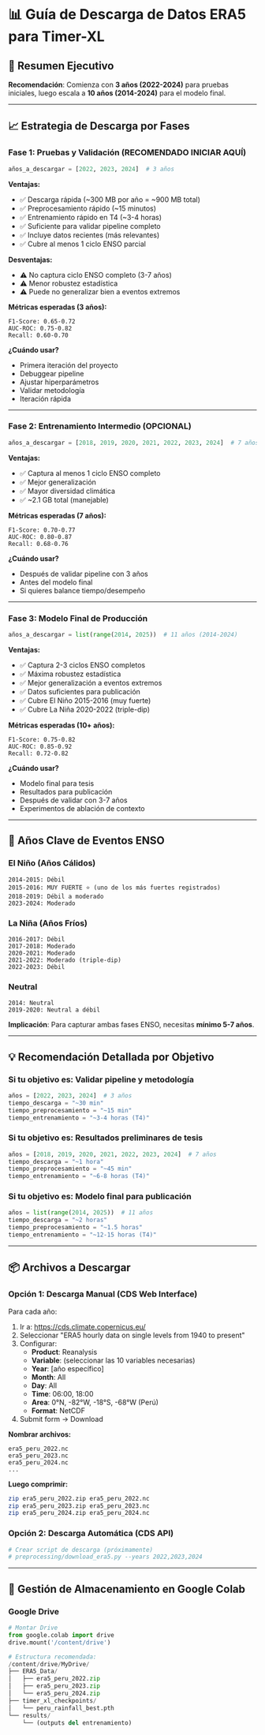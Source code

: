 # 📊 Guía de Descarga de Datos ERA5 para Timer-XL

## 🎯 Resumen Ejecutivo

**Recomendación**: Comienza con **3 años (2022-2024)** para pruebas iniciales, luego escala a **10 años (2014-2024)** para el modelo final.

---

## 📈 Estrategia de Descarga por Fases

### **Fase 1: Pruebas y Validación (RECOMENDADO INICIAR AQUÍ)**

```python
años_a_descargar = [2022, 2023, 2024]  # 3 años
```

**Ventajas:**
- ✅ Descarga rápida (~300 MB por año = ~900 MB total)
- ✅ Preprocesamiento rápido (~15 minutos)
- ✅ Entrenamiento rápido en T4 (~3-4 horas)
- ✅ Suficiente para validar pipeline completo
- ✅ Incluye datos recientes (más relevantes)
- ✅ Cubre al menos 1 ciclo ENSO parcial

**Desventajas:**
- ⚠️ No captura ciclo ENSO completo (3-7 años)
- ⚠️ Menor robustez estadística
- ⚠️ Puede no generalizar bien a eventos extremos

**Métricas esperadas (3 años):**
```
F1-Score: 0.65-0.72
AUC-ROC: 0.75-0.82
Recall: 0.60-0.70
```

**¿Cuándo usar?**
- Primera iteración del proyecto
- Debuggear pipeline
- Ajustar hiperparámetros
- Validar metodología
- Iteración rápida

---

### **Fase 2: Entrenamiento Intermedio (OPCIONAL)**

```python
años_a_descargar = [2018, 2019, 2020, 2021, 2022, 2023, 2024]  # 7 años
```

**Ventajas:**
- ✅ Captura al menos 1 ciclo ENSO completo
- ✅ Mejor generalización
- ✅ Mayor diversidad climática
- ✅ ~2.1 GB total (manejable)


**Métricas esperadas (7 años):**
```
F1-Score: 0.70-0.77
AUC-ROC: 0.80-0.87
Recall: 0.68-0.76
```

**¿Cuándo usar?**
- Después de validar pipeline con 3 años
- Antes del modelo final
- Si quieres balance tiempo/desempeño

---

### **Fase 3: Modelo Final de Producción**

```python
años_a_descargar = list(range(2014, 2025))  # 11 años (2014-2024)
```

**Ventajas:**
- ✅ Captura 2-3 ciclos ENSO completos
- ✅ Máxima robustez estadística
- ✅ Mejor generalización a eventos extremos
- ✅ Datos suficientes para publicación
- ✅ Cubre El Niño 2015-2016 (muy fuerte)
- ✅ Cubre La Niña 2020-2022 (triple-dip)


**Métricas esperadas (10+ años):**
```
F1-Score: 0.75-0.82
AUC-ROC: 0.85-0.92
Recall: 0.72-0.82
```

**¿Cuándo usar?**
- Modelo final para tesis
- Resultados para publicación
- Después de validar con 3-7 años
- Experimentos de ablación de contexto

---

## 📅 Años Clave de Eventos ENSO

### **El Niño (Años Cálidos)**
```
2014-2015: Débil
2015-2016: MUY FUERTE ⭐ (uno de los más fuertes registrados)
2018-2019: Débil a moderado
2023-2024: Moderado
```

### **La Niña (Años Fríos)**
```
2016-2017: Débil
2017-2018: Moderado
2020-2021: Moderado
2021-2022: Moderado (triple-dip)
2022-2023: Débil
```

### **Neutral**
```
2014: Neutral
2019-2020: Neutral a débil
```

**Implicación**: Para capturar ambas fases ENSO, necesitas **mínimo 5-7 años**.

---

## 💡 Recomendación Detallada por Objetivo

### **Si tu objetivo es:** Validar pipeline y metodología
```python
años = [2022, 2023, 2024]  # 3 años
tiempo_descarga = "~30 min"
tiempo_preprocesamiento = "~15 min"
tiempo_entrenamiento = "~3-4 horas (T4)"
```

### **Si tu objetivo es:** Resultados preliminares de tesis
```python
años = [2018, 2019, 2020, 2021, 2022, 2023, 2024]  # 7 años
tiempo_descarga = "~1 hora"
tiempo_preprocesamiento = "~45 min"
tiempo_entrenamiento = "~6-8 horas (T4)"
```

### **Si tu objetivo es:** Modelo final para publicación
```python
años = list(range(2014, 2025))  # 11 años
tiempo_descarga = "~2 horas"
tiempo_preprocesamiento = "~1.5 horas"
tiempo_entrenamiento = "~12-15 horas (T4)"
```

---

## 📦 Archivos a Descargar

### **Opción 1: Descarga Manual (CDS Web Interface)**

Para cada año:
1. Ir a: https://cds.climate.copernicus.eu/
2. Seleccionar "ERA5 hourly data on single levels from 1940 to present"
3. Configurar:
   - **Product**: Reanalysis
   - **Variable**: (seleccionar las 10 variables necesarias)
   - **Year**: [año específico]
   - **Month**: All
   - **Day**: All
   - **Time**: 06:00, 18:00
   - **Area**: 0°N, -82°W, -18°S, -68°W (Perú)
   - **Format**: NetCDF
4. Submit form → Download

**Nombrar archivos:**
```
era5_peru_2022.nc
era5_peru_2023.nc
era5_peru_2024.nc
...
```

**Luego comprimir:**
```bash
zip era5_peru_2022.zip era5_peru_2022.nc
zip era5_peru_2023.zip era5_peru_2023.nc
zip era5_peru_2024.zip era5_peru_2024.nc
```

### **Opción 2: Descarga Automática (CDS API)**

```python
# Crear script de descarga (próximamente)
# preprocessing/download_era5.py --years 2022,2023,2024
```

---

## 💾 Gestión de Almacenamiento en Google Colab

### **Google Drive**
```python
# Montar Drive
from google.colab import drive
drive.mount('/content/drive')

# Estructura recomendada:
/content/drive/MyDrive/
├── ERA5_Data/
│   ├── era5_peru_2022.zip
│   ├── era5_peru_2023.zip
│   └── era5_peru_2024.zip
├── timer_xl_checkpoints/
│   └── peru_rainfall_best.pth
└── results/
    └── (outputs del entrenamiento)
```
